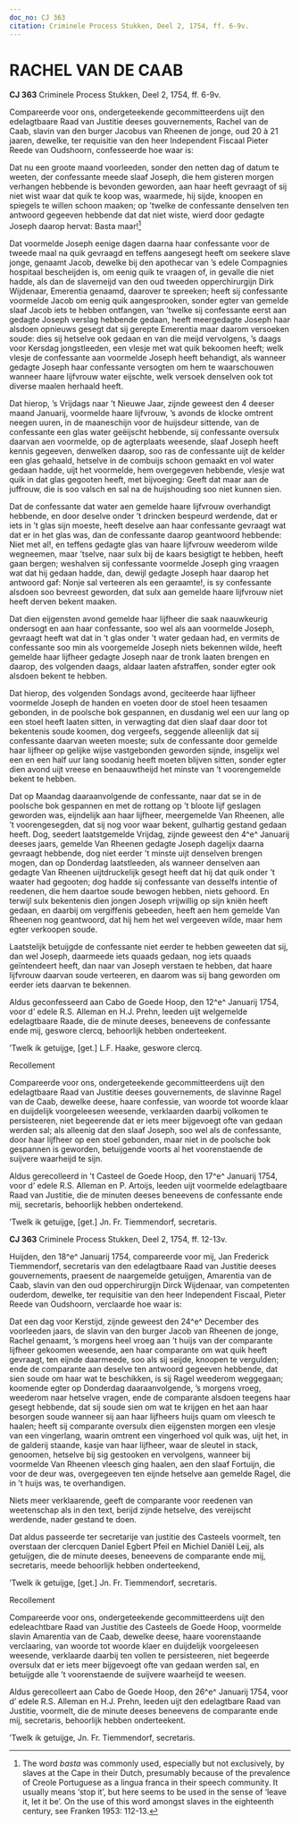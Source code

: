 ```yaml
---
doc_no: CJ 363
citation: Criminele Process Stukken, Deel 2, 1754, ff. 6-9v.
---
```


# RACHEL VAN DE CAAB

**CJ 363** Criminele Process Stukken, Deel 2, 1754, ff. 6-9v.

Compareerde voor ons, ondergeteekende gecommitteerdens uijt den edelagtbaare Raad van Justitie deeses gouvernements, Rachel van de Caab, slavin van den burger Jacobus van Rheenen de jonge, oud 20 à 21 jaaren, dewelke, ter requisitie van den heer Independent Fiscaal Pieter Reede van Oudshoorn, confesseerde hoe waar is:

Dat nu een groote maand voorleeden, sonder den netten dag of datum te weeten, der confessante meede slaaf Joseph, die hem gisteren morgen verhangen hebbende is bevonden geworden, aan haar heeft gevraagt of sij niet wist waar dat quik te koop was, waarmede, hij sijde, knoopen en spiegels te willen schoon maaken; op ’twelke de confessante denselven ten antwoord gegeeven hebbende dat dat niet wiste, wierd door gedagte Joseph daarop hervat: Basta maar![^1]

Dat voormelde Joseph eenige dagen daarna haar confessante voor de tweede maal na quik gevraagd en teffens aangesegt heeft om seekere slave jonge, genaamt Jacob, dewelke bij den apothecar van ’s edele Compagnies hospitaal bescheijden is, om eenig quik te vraagen of, in gevalle die niet hadde, als dan de slavemeijd van den oud tweeden opperchirurgijn Dirk Wijdenaar, Emerentia genaamd, daarover te spreeken; heeft sij confessante voormelde Jacob om eenig quik aangesprooken, sonder egter van gemelde slaaf Jacob iets te hebben ontfangen, van ’twelke sij confessante eerst aan gedagte Joseph verslag hebbende gedaan, heeft meergedagte Joseph haar alsdoen opnieuws gesegt dat sij gerepte Emerentia maar daarom versoeken soude: dies sij hetselve ook gedaan en van die meijd vervolgens, ’s daags voor Kersdag jongstleeden, een vlesje met wat quik bekoomen heeft; welk vlesje de confessante aan voormelde Joseph heeft behandigt, als wanneer gedagte Joseph haar confessante versogten om hem te waarschouwen wanneer haare lijfvrouw water eijschte, welk versoek denselven ook tot diverse maalen herhaald heeft.

Dat hierop, ’s Vrijdags naar ’t Nieuwe Jaar, zijnde geweest den 4 deeser maand Januarij, voormelde haare lijfvrouw, ’s avonds de klocke omtrent neegen uuren, in de maaneschijn voor de huijsdeur sittende, van de confessante een glas water geëijscht hebbende, sij confessante oversulx daarvan aen voormelde, op de agterplaats weesende, slaaf Joseph heeft kennis gegeeven, denwelken daarop, soo ras de confessante uijt de kelder een glas gehaald, hetselve in de combuijs schoon gemaakt en vol water gedaan hadde, uijt het voormelde, hem overgegeven hebbende, vlesje wat quik in dat glas gegooten heeft, met bijvoeging: Geeft dat maar aan de juffrouw, die is soo valsch en sal na de huijshouding soo niet kunnen sien.

Dat de confessante dat water aen gemelde haare lijfvrouw overhandigt hebbende, en door deselve onder ’t drincken bespeurd werdende, dat er iets in ’t glas sijn moeste, heeft deselve aan haar confessante gevraagt wat dat er in het glas was, dan de confessante daarop geantwoord hebbende: Niet met al!, en teffens gedagte glas van haare lijfvrouw weederom wilde wegneemen, maar ’tselve, naar sulx bij de kaars besigtigt te hebben, heeft gaan bergen; weshalven sij confessante voormelde Joseph ging vraagen wat dat hij gedaan hadde, dan, dewijl gedagte Joseph haar daarop het antwoord gaf: Nonje sal verteeren als een geraamte!, is sy confessante alsdoen soo bevreest geworden, dat sulx aan gemelde haare lijfvrouw niet heeft derven bekent maaken.

Dat dien eijgensten avond gemelde haar lijfheer die saak naauwkeurig ondersogt en aan haar confessante, soo wel als aan voormelde Joseph, gevraagt heeft wat dat in ’t glas onder ’t water gedaan had, en vermits de confessante soo min als voorgemelde Joseph niets bekennen wilde, heeft gemelde haar lijfheer gedagte Joseph naar de tronk laaten brengen en daarop, des volgenden daags, aldaar laaten afstraffen, sonder egter ook alsdoen bekent te hebben.

Dat hierop, des volgenden Sondags avond, geciteerde haar lijfheer voormelde Joseph de handen en voeten door de stoel heen tesaamen gebonden, in de poolsche bok gespannen, en dusdanig wel een uur lang op een stoel heeft laaten sitten, in verwagting dat dien slaaf daar door tot bekentenis soude koomen, dog vergeefs, seggende alleenlijk dat sij confessante daarvan weeten moeste; sulx de confessante door gemelde haar lijfheer op gelijke wijse vastgebonden geworden sijnde, insgelijx wel een en een half uur lang soodanig heeft moeten blijven sitten, sonder egter dien avond uijt vreese en benaauwtheijd het minste van ’t voorengemelde bekent te hebben.

Dat op Maandag daaraanvolgende de confessante, naar dat se in de poolsche bok gespannen en met de rottang op ’t bloote lijf geslagen geworden was, eijndelijk aan haar lijfheer, meergemelde Van Rheenen, alle ’t voorengesegden, dat sij nog voor waar bekent, gulhartig gestand gedaan heeft. Dog, seedert laatstgemelde Vrijdag, zijnde geweest den 4^e^ Januarij deeses jaars, gemelde Van Rheenen gedagte Joseph dagelijx daarna gevraagt hebbende, dog niet eerder ’t minste uijt denselven brengen mogen, dan op Donderdag laatstleeden, als wanneer denselven aan gedagte Van Rheenen uijtdruckelijk gesegt heeft dat hij dat quik onder ’t waater had gegooten; dog hadde sij confessante van desselfs intentie of reedenen, die hem daartoe soude bewogen hebben, niets gehoord. En terwijl sulx bekentenis dien jongen Joseph vrijwillig op sijn kniën heeft gedaan, en daarbij om vergiffenis gebeeden, heeft aen hem gemelde Van Rheenen nog geantwoord, dat hij hem het wel vergeeven wilde, maar hem egter verkoopen soude.

Laatstelijk betuijgde de confessante niet eerder te hebben geweeten dat sij, dan wel Joseph, daarmeede iets quaads gedaan, nog iets quaads geïntendeert heeft, dan naar van Joseph verstaen te hebben, dat haare lijfvrouw daarvan soude verteeren, en daarom was sij bang geworden om eerder iets daarvan te bekennen.

Aldus geconfesseerd aan Cabo de Goede Hoop, den 12^e^ Januarij 1754, voor d’ edele R.S. Alleman en H.J. Prehn, leeden uijt welgemelde edelagtbaare Raade, die de minute deeses, beneevens de confessante ende mij, geswore clercq, behoorlijk hebben onderteekent.

’Twelk ik getuijge, \[get.\] L.F. Haake, geswore clercq.

Recollement

Compareerde voor ons, ondergeteekende gecommitteerdens uijt den edelagtbaare Raad van Justitie deeses gouvernements, de slavinne Ragel van de Caab, dewelke deese, haare confessie, van woorde tot woorde klaar en duijdelijk voorgeleesen weesende, verklaarden daarbij volkomen te persisteeren, niet begeerende dat er iets meer bijgevoegt ofte van gedaan werden sal; als alleenig dat den slaaf Joseph, soo wel als de confessante, door haar lijfheer op een stoel gebonden, maar niet in de poolsche bok gespannen is geworden, betuijgende voorts al het voorenstaende de suijvere waarheijd te sijn.

Aldus gerecolleerd in ’t Casteel de Goede Hoop, den 17^e^ Januarij 1754, voor d’ edele R.S. Alleman en P. Artoijs, leeden uijt voormelde edelagtbaare Raad van Justitie, die de minuten deeses beneevens de confessante ende mij, secretaris, behoorlijk hebben ondertekend.

’Twelk ik getuijge, \[get.\] Jn. Fr. Tiemmendorf, secretaris.

**CJ 363** Criminele Process Stukken, Deel 2, 1754, ff. 12-13v.

Huijden, den 18^e^ Januarij 1754, compareerde voor mij, Jan Frederick Tiemmendorf, secretaris van den edelagtbaare Raad van Justitie deeses gouvernements, praesent de naargemelde getuijgen, Amarentia van de Caab, slavin van den oud opperchirurgijn Dirck Wijdenaar, van competenten ouderdom, dewelke, ter requisitie van den heer Independent Fiscaal, Pieter Reede van Oudshoorn, verclaarde hoe waar is:

Dat een dag voor Kerstijd, zijnde geweest den 24^e^ December des voorleeden jaars, de slavin van den burger Jacob van Rheenen de jonge, Rachel genaamt, ’s morgens heel vroeg aan ’t huijs van der comparante lijfheer gekoomen weesende, aen haar comparante om wat quik heeft gevraagt, ten eijnde daarmeede, soo als sij seijde, knoopen te vergulden; ende de comparante aan deselve ten antwoord gegeeven hebbende, dat sien soude om haar wat te beschikken, is sij Ragel weederom weggegaan; koomende egter op Donderdag daaraanvolgende, ’s morgens vroeg, weederom naar hetselve vragen, ende de comparante alsdoen teegens haar gesegt hebbende, dat sij soude sien om wat te krijgen en het aan haar besorgen soude wanneer sij aan haar lijfheers huijs quam om vleesch te haalen; heeft sij comparante oversulx dien eijgensten morgen een vlesje van een vingerlang, waarin omtrent een vingerhoed vol quik was, uijt het, in de galderij staande, kasje van haar lijfheer, waar de sleutel in stack, genoomen, hetselve bij sig gestooken en vervolgens, wanneer bij voormelde Van Rheenen vleesch ging haalen, aen den slaaf Fortuijn, die voor de deur was, overgegeeven ten eijnde hetselve aan gemelde Ragel, die in ’t huijs was, te overhandigen.

Niets meer verklaarende, geeft de comparante voor reedenen van weetenschap als in den text, berijd zijnde hetselve, des vereijscht werdende, nader gestand te doen.

Dat aldus passeerde ter secretarije van justitie des Casteels voormelt, ten overstaan der clercquen Daniel Egbert Pfeil en Michiel Daniël Leij, als getuijgen, die de minute deeses, beneevens de comparante ende mij, secretaris, meede behoorlijk hebben onderteekend,

’Twelk ik getuijge, \[get.\] Jn. Fr. Tiemmendorf, secretaris.

Recollement

Compareerde voor ons, ondergeteekende gecommitteerdens uijt den edeleachtbare Raad van Justitie des Casteels de Goede Hoop, voormelde slavin Amarentia van de Caab, dewelke deese, haare voorenstaande verclaaring, van woorde tot woorde klaer en duijdelijk voorgeleesen weesende, verklaarde daarbij ten vollen te persisteeren, niet begeerde oversulx dat er iets meer bijgevoegt ofte van gedaan werden sal, en betuijgde alle ’t voorenstaende de suijvere waarheijd te weesen.

Aldus gerecolleert aan Cabo de Goede Hoop, den 26^e^ Januarij 1754, voor d’ edele R.S. Alleman en H.J. Prehn, leeden uijt den edelagtbare Raad van Justitie, voormelt, die de minute deeses beneevens de comparante ende mij, secretaris, behoorlijk hebben onderteekent.

’Twelk ik getuijge, Jn. Fr. Tiemmendorf, secretaris.

[^1]: The word *basta* was commonly used, especially but not exclusively, by slaves at the Cape in their Dutch, presumably because of the prevalence of Creole Portuguese as a lingua franca in their speech community. It usually means ‘stop it’, but here seems to be used in the sense of ‘leave it, let it be’. On the use of this word amongst slaves in the eighteenth century, see Franken 1953: 112-13.